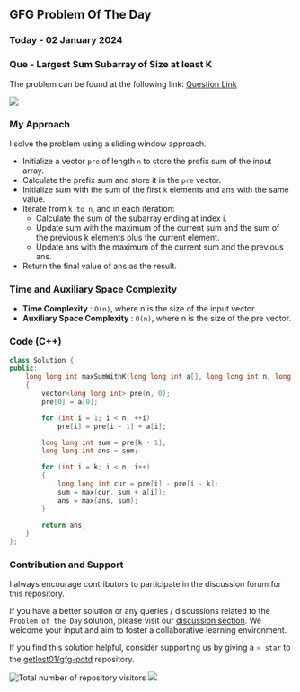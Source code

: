 ## GFG Problem Of The Day

### Today - 02 January 2024
### Que - Largest Sum Subarray of Size at least K
The problem can be found at the following link: [Question Link](https://www.geeksforgeeks.org/problems/largest-sum-subarray-of-size-at-least-k3121/1)

![](https://badgen.net/badge/Level/Medium/yellow)

### My Approach
I solve the problem using a sliding window approach.
- Initialize a vector `pre` of length `n` to store the prefix sum of the input array.
- Calculate the prefix sum and store it in the `pre` vector.
- Initialize sum with the sum of the first `k` elements and ans with the same value.
- Iterate from `k to n`, and in each iteration:
  - Calculate the sum of the subarray ending at index i.
  - Update sum with the maximum of the current sum and the sum of the previous k elements plus the current element.
  - Update ans with the maximum of the current sum and the previous ans.
- Return the final value of ans as the result.

### Time and Auxiliary Space Complexity

- **Time Complexity** : `O(n)`, where n is the size of the input vector.
- **Auxiliary Space Complexity** : `O(n)`, where n is the size of the pre vector.

### Code (C++)
```cpp
class Solution {
public:
    long long int maxSumWithK(long long int a[], long long int n, long long int k) 
    {
        vector<long long int> pre(n, 0);
        pre[0] = a[0];

        for (int i = 1; i < n; ++i)
            pre[i] = pre[i - 1] + a[i];

        long long int sum = pre[k - 1];
        long long int ans = sum;

        for (int i = k; i < n; i++) 
        {
            long long int cur = pre[i] - pre[i - k];
            sum = max(cur, sum + a[i]);
            ans = max(ans, sum);
        }

        return ans;
    }
};
```

### Contribution and Support

I always encourage contributors to participate in the discussion forum for this repository.

If you have a better solution or any queries / discussions related to the `Problem of the Day` solution, please visit our [discussion section](https://github.com/getlost01/gfg-potd/discussions). We welcome your input and aim to foster a collaborative learning environment.

If you find this solution helpful, consider supporting us by giving a `⭐ star` to the [getlost01/gfg-potd](https://github.com/getlost01/gfg-potd) repository.

![Total number of repository visitors](https://komarev.com/ghpvc/?username=gl01potdgfg&color=blue&&label=Visitors)
![](https://hit.yhype.me/github/profile?user_id=79409258)

